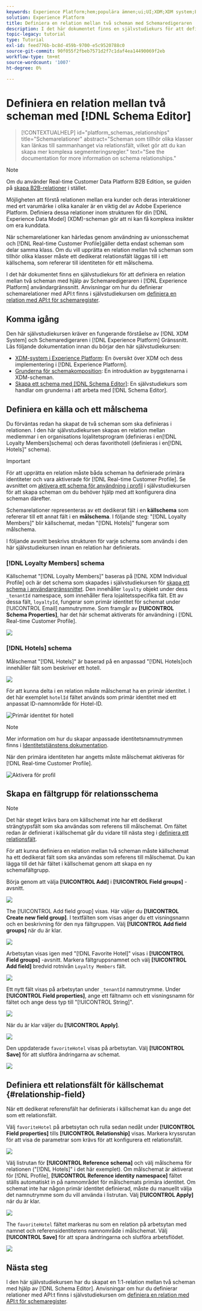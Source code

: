 ```yaml
---
keywords: Experience Platform;hem;populära ämnen;ui;UI;XDM;XDM system;Experience data model;Experience data model;experience data model;data model;data model;schema editor;schema editor;schema;schema;scheman;scheman;scheman;skapa;relation;relation;referens;referens;
solution: Experience Platform
title: Definiera en relation mellan två scheman med Schemaredigeraren
description: I det här dokumentet finns en självstudiekurs för att definiera en relation mellan två scheman med hjälp av Schemaredigeraren i användargränssnittet i Experience Platform.
topic-legacy: tutorial
type: Tutorial
exl-id: feed776b-bc8d-459b-9700-e5c9520788c0
source-git-commit: 90f055f2fbeb7571d2f7c1daf4ea14490069f2eb
workflow-type: tm+mt
source-wordcount: '1007'
ht-degree: 0%

---
```


# Definiera en relation mellan två scheman med [!DNL Schema Editor]

>[!CONTEXTUALHELP]
>id="platform_schemas_relationships"
>title="Schemarelationer"
>abstract="Scheman som tillhör olika klasser kan länkas till sammanhanget via relationsfält, vilket gör att du kan skapa mer komplexa segmenteringsregler."
>text="See the documentation for more information on schema relationships."

>[!NOTE]
>
>Om du använder Real-time Customer Data Platform B2B Edition, se guiden på [skapa B2B-relationer](./relationship-b2b.md) i stället.

Möjligheten att förstå relationen mellan era kunder och deras interaktioner med ert varumärke i olika kanaler är en viktig del av Adobe Experience Platform. Definiera dessa relationer inom strukturen för din [!DNL Experience Data Model] (XDM)-scheman gör att ni kan få komplexa insikter om era kunddata.

När schemarelationer kan härledas genom användning av unionsschemat och [!DNL Real-time Customer Profile]gäller detta endast scheman som delar samma klass. Om du vill upprätta en relation mellan två scheman som tillhör olika klasser måste ett dedikerat relationsfält läggas till i ett källschema, som refererar till identiteten för ett målschema.

I det här dokumentet finns en självstudiekurs för att definiera en relation mellan två scheman med hjälp av Schemaredigeraren i [!DNL Experience Platform] användargränssnitt. Anvisningar om hur du definierar schemarelationer med API:t finns i självstudiekursen om [definiera en relation med API:t för schemaregister](relationship-api.md).

## Komma igång

Den här självstudiekursen kräver en fungerande förståelse av [!DNL XDM System] och Schemaredigeraren i [!DNL Experience Platform] Gränssnitt. Läs följande dokumentation innan du börjar den här självstudiekursen:

* [XDM-system i Experience Platform](../home.md): En översikt över XDM och dess implementering i [!DNL Experience Platform].
* [Grunderna för schemakomposition](../schema/composition.md): En introduktion av byggstenarna i XDM-scheman.
* [Skapa ett schema med [!DNL Schema Editor]](create-schema-ui.md): En självstudiekurs som handlar om grunderna i att arbeta med [!DNL Schema Editor].

## Definiera en källa och ett målschema

Du förväntas redan ha skapat de två scheman som ska definieras i relationen. I den här självstudiekursen skapas en relation mellan medlemmar i en organisations lojalitetsprogram (definieras i en[!DNL Loyalty Members]schema) och deras favorithotell (definieras i en[!DNL Hotels]&quot; schema).

>[!IMPORTANT]
>
>För att upprätta en relation måste båda scheman ha definierade primära identiteter och vara aktiverade för [!DNL Real-time Customer Profile]. Se avsnittet om [aktivera ett schema för användning i profil](./create-schema-ui.md#profile) i självstudiekursen för att skapa scheman om du behöver hjälp med att konfigurera dina scheman därefter.

Schemarelationer representeras av ett dedikerat fält i en **källschema** som refererar till ett annat fält i en **målschema**. I följande steg: &quot;[!DNL Loyalty Members]&quot; blir källschemat, medan &quot;[!DNL Hotels]&quot; fungerar som målschema.

I följande avsnitt beskrivs strukturen för varje schema som används i den här självstudiekursen innan en relation har definierats.

### [!DNL Loyalty Members] schema

Källschemat &quot;[!DNL Loyalty Members]&quot; baseras på [!DNL XDM Individual Profile] och är det schema som skapades i självstudiekursen för [skapa ett schema i användargränssnittet](create-schema-ui.md). Den innehåller `loyalty` objekt under dess `_tenantId` namespace, som innehåller flera lojalitetsspecifika fält. Ett av dessa fält, `loyaltyId`, fungerar som primär identitet för schemat under [!UICONTROL Email] namnutrymme. Som framgår av **[!UICONTROL Schema Properties]**, har det här schemat aktiverats för användning i [!DNL Real-time Customer Profile].

![](../images/tutorials/relationship/loyalty-members.png)

### [!DNL Hotels] schema

Målschemat &quot;[!DNL Hotels]&quot; är baserad på en anpassad &quot;[!DNL Hotels]och innehåller fält som beskriver ett hotell.

![](../images/tutorials/relationship/hotels.png)

För att kunna delta i en relation måste målschemat ha en primär identitet. I det här exemplet `hotelId` fältet används som primär identitet med ett anpassat ID-namnområde för Hotel-ID.

![Primär identitet för hotell](../images/tutorials/relationship/hotel-identity.png)

>[!NOTE]
>
>Mer information om hur du skapar anpassade identitetsnamnutrymmen finns i [Identitetstjänstens dokumentation](../../identity-service/namespaces.md#manage-namespaces).

När den primära identiteten har angetts måste målschemat aktiveras för [!DNL Real-time Customer Profile].

![Aktivera för profil](../images/tutorials/relationship/hotel-profile.png)

## Skapa en fältgrupp för relationsschema

>[!NOTE]
>
>Det här steget krävs bara om källschemat inte har ett dedikerat strängtypsfält som ska användas som referens till målschemat. Om fältet redan är definierat i källschemat går du vidare till nästa steg i [definiera ett relationsfält](#relationship-field).

För att kunna definiera en relation mellan två scheman måste källschemat ha ett dedikerat fält som ska användas som referens till målschemat. Du kan lägga till det här fältet i källschemat genom att skapa en ny schemafältgrupp.

Börja genom att välja **[!UICONTROL Add]** i **[!UICONTROL Field groups]** -avsnitt.

![](../images/tutorials/relationship/loyalty-add-field-group.png)

The [!UICONTROL Add field group] visas. Här väljer du **[!UICONTROL Create new field group]**. I textfälten som visas anger du ett visningsnamn och en beskrivning för den nya fältgruppen. Välj **[!UICONTROL Add field groups]** när du är klar.

![](../images/tutorials/relationship/create-field-group.png)

Arbetsytan visas igen med &quot;[!DNL Favorite Hotel]&quot; visas i **[!UICONTROL Field groups]** -avsnitt. Markera fältgruppsnamnet och välj **[!UICONTROL Add field]** bredvid rotnivån `Loyalty Members` fält.

![](../images/tutorials/relationship/loyalty-add-field.png)

Ett nytt fält visas på arbetsytan under `_tenantId` namnutrymme. Under **[!UICONTROL Field properties]**, ange ett fältnamn och ett visningsnamn för fältet och ange dess typ till &quot;[!UICONTROL String]&quot;.

![](../images/tutorials/relationship/relationship-field-details.png)

När du är klar väljer du **[!UICONTROL Apply]**.

![](../images/tutorials/relationship/relationship-field-apply.png)

Den uppdaterade `favoriteHotel` visas på arbetsytan. Välj **[!UICONTROL Save]** för att slutföra ändringarna av schemat.

![](../images/tutorials/relationship/relationship-field-save.png)

## Definiera ett relationsfält för källschemat {#relationship-field}

När ett dedikerat referensfält har definierats i källschemat kan du ange det som ett relationsfält.

Välj `favoriteHotel` på arbetsytan och rulla sedan nedåt under **[!UICONTROL Field properties]** tills **[!UICONTROL Relationship]** visas. Markera kryssrutan för att visa de parametrar som krävs för att konfigurera ett relationsfält.

![](../images/tutorials/relationship/relationship-checkbox.png)

Välj listrutan för **[!UICONTROL Reference schema]** och välj målschema för relationen (&quot;[!DNL Hotels]&quot; i det här exemplet). Om målschemat är aktiverat för [!DNL Profile], **[!UICONTROL Reference identity namespace]** fältet ställs automatiskt in på namnområdet för målschemats primära identitet. Om schemat inte har någon primär identitet definierad, måste du manuellt välja det namnutrymme som du vill använda i listrutan. Välj **[!UICONTROL Apply]** när du är klar.

![](../images/tutorials/relationship/reference-schema-id-namespace.png)

The `favoriteHotel` fältet markeras nu som en relation på arbetsytan med namnet och referensidentitetens namnområde i målschemat. Välj **[!UICONTROL Save]** för att spara ändringarna och slutföra arbetsflödet.

![](../images/tutorials/relationship/relationship-save.png)

## Nästa steg

I den här självstudiekursen har du skapat en 1:1-relation mellan två scheman med hjälp av [!DNL Schema Editor]. Anvisningar om hur du definierar relationer med API:t finns i självstudiekursen om [definiera en relation med API:t för schemaregister](relationship-api.md).
